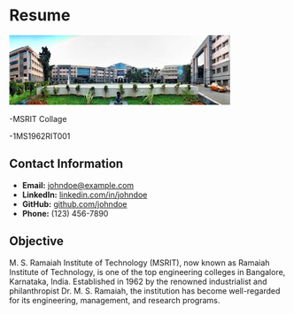 # Resume

![alt text](images.jpeg)


-MSRIT Collage

-1MS1962RIT001



## Contact Information
- **Email:** johndoe@example.com
- **LinkedIn:** [linkedin.com/in/johndoe](https://linkedin.com/in/johndoe)
- **GitHub:** [github.com/johndoe](https://github.com/johndoe)
- **Phone:** (123) 456-7890

## Objective
M. S. Ramaiah Institute of Technology (MSRIT), now known as Ramaiah Institute of Technology, is one of the top engineering colleges in Bangalore, Karnataka, India. Established in 1962 by the renowned industrialist and philanthropist Dr. M. S. Ramaiah, the institution has become well-regarded for its engineering, management, and research programs.
